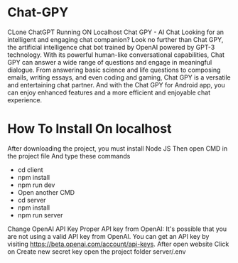 # Chat-GPY
CLone ChatGPT Running ON Localhost
Chat GPY - AI Chat
Looking for an intelligent and engaging chat companion? Look no further than Chat GPY, the artificial intelligence chat bot trained by OpenAI powered by GPT-3 technology. With its powerful human-like conversational capabilities, Chat GPY can answer a wide range of questions and engage in meaningful dialogue. From answering basic science and life questions to composing emails, writing essays, and even coding and gaming, Chat GPY is a versatile and entertaining chat partner. And with the Chat GPY for Android app, you can enjoy enhanced features and a more efficient and enjoyable chat experience.

# How To Install On localhost
After downloading the project, you must install Node JS Then open CMD in the project file And type these commands
- cd client
- npm install
- npm run dev
- Open another CMD
- cd server
- npm install
- npm run server

Change OpenAI API Key
Proper API key from OpenAI: It's possible that you are not using a valid API key from OpenAI. You can get an API key by visiting https://beta.openai.com/account/api-keys.
After open website Click on Create new secret key
open the project folder server/.env

